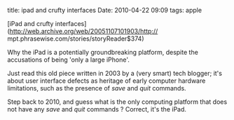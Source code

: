 title: ipad and crufty interfaces
Date: 2010-04-22 09:09
tags: apple
 

[iPad and crufty interfaces](http://web.archive.org/web/20051107101903/http://
mpt.phrasewise.com/stories/storyReader$374)

Why the iPad is a potentially groundbreaking platform, despite the accusations
of being 'only a large iPhone'.

Just read this old piece written in 2003 by a (very smart) tech blogger; it's
about user interface defects as heritage of early computer hardware
limitations, such as the presence of _save_ and _quit_ commands.

Step back to 2010, and guess what is the only computing platform that does not
have any _save_ and _quit_ commands ? Correct, it's the iPad.
